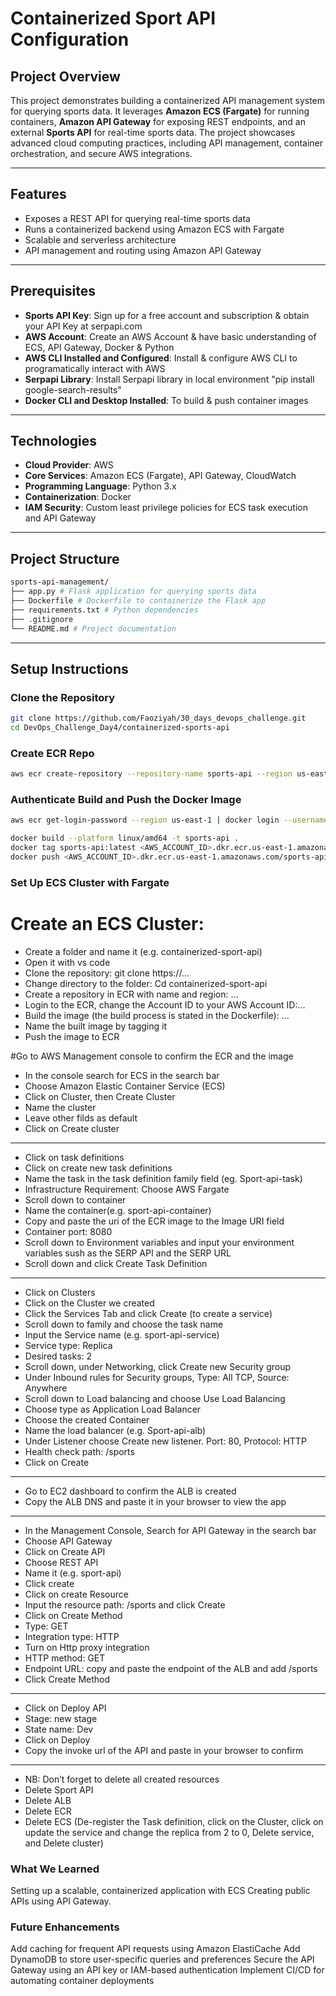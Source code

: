 # Containerized Sport API Configuration

## **Project Overview**
This project demonstrates building a containerized API management system for querying sports data. It leverages **Amazon ECS (Fargate)** for running containers, **Amazon API Gateway** for exposing REST endpoints, and an external **Sports API** for real-time sports data. The project showcases advanced cloud computing practices, including API management, container orchestration, and secure AWS integrations.

---

## **Features**
- Exposes a REST API for querying real-time sports data
- Runs a containerized backend using Amazon ECS with Fargate
- Scalable and serverless architecture
- API management and routing using Amazon API Gateway
 
---

## **Prerequisites**
- **Sports API Key**: Sign up for a free account and subscription & obtain your API Key at serpapi.com
- **AWS Account**: Create an AWS Account & have basic understanding of ECS, API Gateway, Docker & Python
- **AWS CLI Installed and Configured**: Install & configure AWS CLI to programatically interact with AWS
- **Serpapi Library**: Install Serpapi library in local environment "pip install google-search-results"
- **Docker CLI and Desktop Installed**: To build & push container images

---

## **Technologies**
- **Cloud Provider**: AWS
- **Core Services**: Amazon ECS (Fargate), API Gateway, CloudWatch
- **Programming Language**: Python 3.x
- **Containerization**: Docker
- **IAM Security**: Custom least privilege policies for ECS task execution and API Gateway

---

## **Project Structure**

```bash
sports-api-management/
├── app.py # Flask application for querying sports data
├── Dockerfile # Dockerfile to containerize the Flask app
├── requirements.txt # Python dependencies
├── .gitignore
└── README.md # Project documentation
```

---

## **Setup Instructions**

### **Clone the Repository**
```bash
git clone https://github.com/Faoziyah/30_days_devops_challenge.git
cd DevOps_Challenge_Day4/containerized-sports-api
```
### **Create ECR Repo**
```bash
aws ecr create-repository --repository-name sports-api --region us-east-1
```

### **Authenticate Build and Push the Docker Image**
```bash
aws ecr get-login-password --region us-east-1 | docker login --username AWS --password-stdin <AWS_ACCOUNT_ID>.dkr.ecr.us-east-1.amazonaws.com

docker build --platform linux/amd64 -t sports-api .
docker tag sports-api:latest <AWS_ACCOUNT_ID>.dkr.ecr.us-east-1.amazonaws.com/sports-api:sports-api-latest
docker push <AWS_ACCOUNT_ID>.dkr.ecr.us-east-1.amazonaws.com/sports-api:sports-api-latest
```

### **Set Up ECS Cluster with Fargate**
# Create an ECS Cluster:
- Create a folder and name it (e.g. containerized-sport-api)
- Open it with vs code
- Clone the repository: git clone https://…
- Change directory to the folder: Cd  containerized-sport-api
- Create a repository in ECR with name and region: …
- Login to the ECR, change the Account ID to your AWS Account ID:…
- Build the image (the build process is stated in the Dockerfile): …
- Name the built image by tagging it
- Push the image to ECR

#Go to AWS Management console to confirm the ECR and the image

- In the console search for ECS in the search bar
- Choose Amazon Elastic Container Service (ECS) 
- Click on Cluster, then Create Cluster
- Name the cluster 
- Leave other filds as default 
- Click on Create cluster

---

- Click on task definitions
- Click on create new task definitions
- Name the task in the task definition family field (eg. Sport-api-task)
- Infrastructure Requirement: Choose AWS Fargate
- Scroll down to container 
- Name the container(e.g. sport-api-container)
- Copy and paste the uri of the ECR image to the Image URI field
- Container port: 8080
- Scroll down to Environment variables and input your environment variables sush as the SERP API and the SERP URL
- Scroll down and click Create Task Definition

---

- Click on Clusters
- Click on the Cluster we created 
- Click the Services Tab and click Create (to create a service)
- Scroll down to family and choose the task name
- Input the Service name (e.g. sport-api-service)
- Service type: Replica
- Desired tasks: 2
- Scroll down, under Networking, click Create new Security group
- Under Inbound rules for Security groups, Type: All TCP, Source: Anywhere
- Scroll down to Load balancing and choose Use Load Balancing
- Choose type as Application Load Balancer
- Choose the created Container 
- Name the load balancer (e.g. Sport-api-alb)
- Under Listener choose Create new listener. Port: 80, Protocol: HTTP
- Health check path: /sports
- Click on Create

---

- Go to EC2 dashboard to confirm the ALB is created 
- Copy the ALB DNS and paste it in your browser to view the app

---

- In the Management Console, Search for API Gateway in the search bar
- Choose API Gateway
- Click on Create API
- Choose REST API
- Name it (e.g. sport-api)
- Click create
- Click on create Resource
- Input the resource path: /sports and click Create
- Click on Create Method
- Type: GET
- Integration type: HTTP
- Turn on Http proxy integration
- HTTP method: GET
- Endpoint URL: copy and paste the endpoint of the ALB and add /sports
- Click  Create Method

---

- Click on Deploy API
- Stage: new stage
- State name: Dev
- Click on Deploy
- Copy the invoke url of the API and paste in your browser to confirm

---

- NB: Don’t forget to delete all created resources
- Delete Sport API
- Delete ALB
- Delete ECR
- Delete ECS (De-register the Task definition, click on the Cluster, click on update the service and change the replica from 2 to 0, Delete service, and Delete cluster)


### **What We Learned**
Setting up a scalable, containerized application with ECS
Creating public APIs using API Gateway.

### **Future Enhancements**
Add caching for frequent API requests using Amazon ElastiCache
Add DynamoDB to store user-specific queries and preferences
Secure the API Gateway using an API key or IAM-based authentication
Implement CI/CD for automating container deployments


